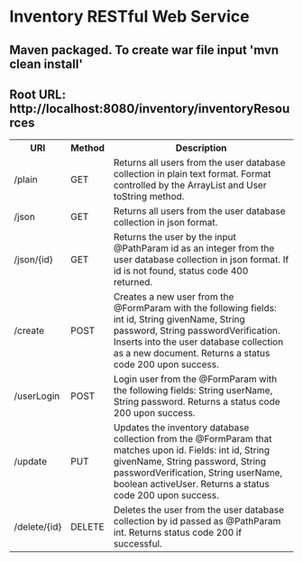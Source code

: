 # Inventory RESTful Web Service

## Maven packaged. To create war file input 'mvn clean install'

## Root URL: http://localhost:8080/inventory/inventoryResources


<table>
    <tr>
        <th>URI</th>
        <th>Method</th> 
         <th>Description</th>
    </tr>
    <tr>
        <td>/plain</td>
        <td>GET</td>
        <td>Returns all users from the user database collection in plain text format. Format controlled by the ArrayList and User toString method.</td>
    </tr>
    <tr>
        <td>/json</td>
        <td>GET</td>
        <td>Returns all users from the user database collection in json format.</td>
    </tr>
    <tr>
        <td>/json/{id}</td>
        <td>GET</td>
        <td>Returns the user by the input @PathParam id as an integer from the user database collection in json format. If id is not found, status code 400 returned.</td>
    </tr>
    <tr>
        <td>/create</td>
        <td>POST</td>
        <td>Creates a new user from the @FormParam with the following fields: int id, String givenName, String password, String passwordVerification. Inserts into the user database collection as a new document. Returns a status code 200 upon success.</td>
    </tr>
    <tr>
        <td>/userLogin</td>
            <td>POST</td>
            <td>Login user from the @FormParam with the following fields: String userName, String password. Returns a status code 200 upon success.</td>
        </tr>
    <tr>
        <td>/update</td>
        <td>PUT</td>
        <td>Updates the inventory database collection from the @FormParam that matches upon id. Fields: int id, String givenName, String password, String passwordVerification, String userName, boolean activeUser. Returns a status code 200 upon success.</td>
    </tr>
    <tr>
        <td>/delete/{id}</td>
        <td>DELETE</td>
        <td>Deletes the user from the user database collection by id passed as @PathParam int. Returns status code 200 if successful.</td>
    </tr>
</table>